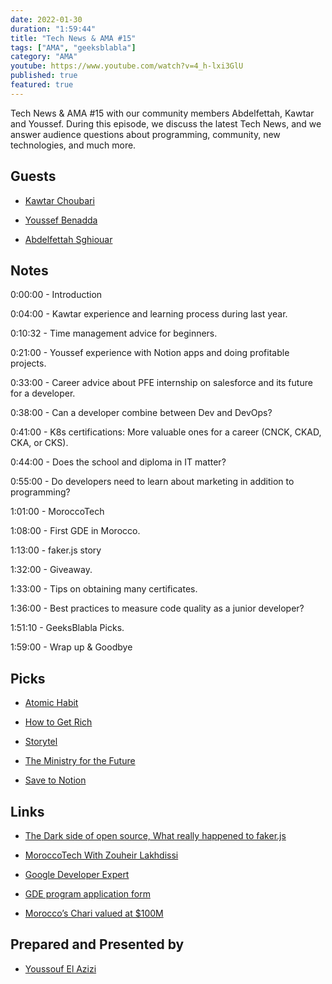```yaml
---
date: 2022-01-30
duration: "1:59:44"
title: "Tech News & AMA #15"
tags: ["AMA", "geeksblabla"]
category: "AMA"
youtube: https://www.youtube.com/watch?v=4_h-lxi3GlU
published: true
featured: true
---
```


Tech News & AMA #15 with our community members Abdelfettah, Kawtar and Youssef. During this episode, we discuss the latest Tech News, and we answer audience questions about programming, community, new technologies, and much more.

## Guests

- [Kawtar Choubari](https://www.linkedin.com/in/choubari/)

- [Youssef Benadda](https://twitter.com/_yudax)

- [Abdelfettah Sghiouar](https://twitter.com/boredabdel)

## Notes

0:00:00 - Introduction

0:04:00 - Kawtar experience and learning process during last year.

0:10:32 - Time management advice for beginners.

0:21:00 - Youssef experience with Notion apps and doing profitable projects.

0:33:00 - Career advice about PFE internship on salesforce and its future for a developer.

0:38:00 - Can a developer combine between Dev and DevOps?

0:41:00 - K8s certifications: More valuable ones for a career (CNCK, CKAD, CKA, or CKS).

0:44:00 - Does the school and diploma in IT matter?

0:55:00 - Do developers need to learn about marketing in addition to programming?

1:01:00 - MoroccoTech

1:08:00 - First GDE in Morocco.

1:13:00 - faker.js story

1:32:00 - Giveaway.

1:33:00 - Tips on obtaining many certificates.

1:36:00 - Best practices to measure code quality as a junior developer?

1:51:10 - GeeksBlabla Picks.

1:59:00 - Wrap up & Goodbye

## Picks

- [Atomic Habit](https://jamesclear.com/atomic-habits)

- [How to Get Rich](https://www.youtube.com/watch?v=1-TZqOsVCNM)

- [Storytel](https://www.storytel.com/eg/ar/)

- [The Ministry for the Future](https://www.amazon.com/Ministry-Future-Kim-Stanley-Robinson/dp/0316300136)

- [Save to Notion](https://twitter.com/savetonotion)

## Links

- [The Dark side of open source, What really happened to faker.js](https://www.youtube.com/watch?v=R6S-b_k-ZKY)

- [MoroccoTech With Zouheir Lakhdissi](https://anchor.fm/biztech-morocco/episodes/BizTech-Talks---Episode-1---MoroccoTech-With-Zouheir-Lakhdissi-e1dgg7h)

- [Google Developer Expert](https://developers.google.com/community/experts)

- [GDE program application form](https://drive.google.com/file/d/10BX6nebskPv8Pc3gscSV1A35LwoFOP_y/view)

- [Morocco’s Chari valued at \$100M](https://techcrunch.com/2022/01/20/moroccos-chari-valued-at-100m-in-bridge-round-as-it-looks-to-pilot-bnpl-services/)

## Prepared and Presented by

- [Youssouf El Azizi](https://elazizi.com/)
